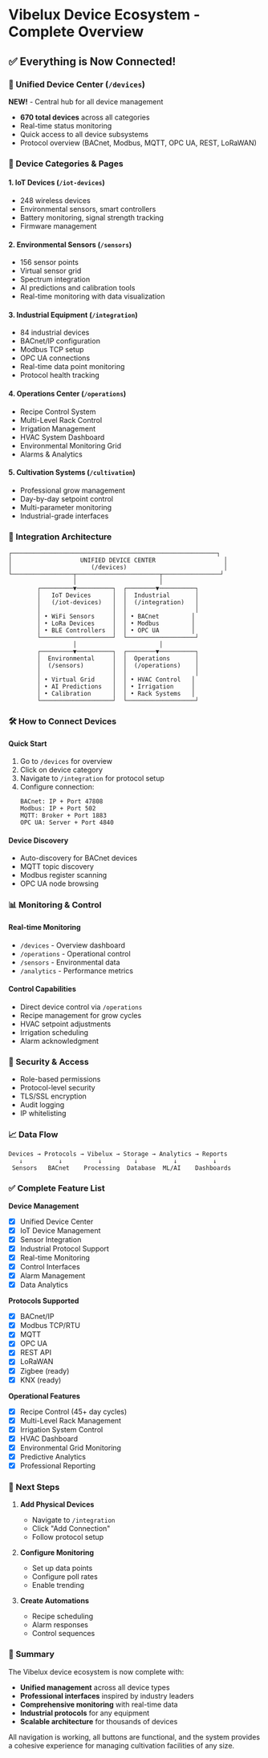 # Vibelux Device Ecosystem - Complete Overview

## ✅ Everything is Now Connected!

### 🎯 Unified Device Center (`/devices`)
**NEW!** - Central hub for all device management
- **670 total devices** across all categories
- Real-time status monitoring
- Quick access to all device subsystems
- Protocol overview (BACnet, Modbus, MQTT, OPC UA, REST, LoRaWAN)

### 📡 Device Categories & Pages

#### 1. **IoT Devices** (`/iot-devices`)
- 248 wireless devices
- Environmental sensors, smart controllers
- Battery monitoring, signal strength tracking
- Firmware management

#### 2. **Environmental Sensors** (`/sensors`)
- 156 sensor points
- Virtual sensor grid
- Spectrum integration
- AI predictions and calibration tools
- Real-time monitoring with data visualization

#### 3. **Industrial Equipment** (`/integration`)
- 84 industrial devices
- BACnet/IP configuration
- Modbus TCP setup
- OPC UA connections
- Real-time data point monitoring
- Protocol health tracking

#### 4. **Operations Center** (`/operations`)
- Recipe Control System
- Multi-Level Rack Control
- Irrigation Management
- HVAC System Dashboard
- Environmental Monitoring Grid
- Alarms & Analytics

#### 5. **Cultivation Systems** (`/cultivation`)
- Professional grow management
- Day-by-day setpoint control
- Multi-parameter monitoring
- Industrial-grade interfaces

### 🔗 Integration Architecture

```
┌─────────────────────────────────────────────────────────┐
│                   UNIFIED DEVICE CENTER                   │
│                      (/devices)                           │
└─────────────────┬───────────────────────┬────────────────┘
                  │                       │
        ┌─────────▼──────────┐  ┌────────▼──────────┐
        │   IoT Devices      │  │  Industrial       │
        │   (/iot-devices)   │  │  (/integration)   │
        │                    │  │                   │
        │ • WiFi Sensors     │  │ • BACnet         │
        │ • LoRa Devices     │  │ • Modbus         │
        │ • BLE Controllers  │  │ • OPC UA         │
        └────────────────────┘  └───────────────────┘
                  │                       │
        ┌─────────▼──────────┐  ┌────────▼──────────┐
        │  Environmental     │  │  Operations       │
        │  (/sensors)        │  │  (/operations)    │
        │                    │  │                   │
        │ • Virtual Grid     │  │ • HVAC Control   │
        │ • AI Predictions   │  │ • Irrigation     │
        │ • Calibration      │  │ • Rack Systems   │
        └────────────────────┘  └───────────────────┘
```

### 🛠️ How to Connect Devices

#### Quick Start
1. Go to `/devices` for overview
2. Click on device category
3. Navigate to `/integration` for protocol setup
4. Configure connection:
   ```
   BACnet: IP + Port 47808
   Modbus: IP + Port 502  
   MQTT: Broker + Port 1883
   OPC UA: Server + Port 4840
   ```

#### Device Discovery
- Auto-discovery for BACnet devices
- MQTT topic discovery
- Modbus register scanning
- OPC UA node browsing

### 📊 Monitoring & Control

#### Real-time Monitoring
- `/devices` - Overview dashboard
- `/operations` - Operational control
- `/sensors` - Environmental data
- `/analytics` - Performance metrics

#### Control Capabilities
- Direct device control via `/operations`
- Recipe management for grow cycles
- HVAC setpoint adjustments
- Irrigation scheduling
- Alarm acknowledgment

### 🔐 Security & Access
- Role-based permissions
- Protocol-level security
- TLS/SSL encryption
- Audit logging
- IP whitelisting

### 📈 Data Flow
```
Devices → Protocols → Vibelux → Storage → Analytics → Reports
   ↓          ↓          ↓         ↓          ↓          ↓
 Sensors   BACnet    Processing  Database  ML/AI    Dashboards
```

### ✅ Complete Feature List

**Device Management**
- [x] Unified Device Center
- [x] IoT Device Management  
- [x] Sensor Integration
- [x] Industrial Protocol Support
- [x] Real-time Monitoring
- [x] Control Interfaces
- [x] Alarm Management
- [x] Data Analytics

**Protocols Supported**
- [x] BACnet/IP
- [x] Modbus TCP/RTU
- [x] MQTT
- [x] OPC UA
- [x] REST API
- [x] LoRaWAN
- [x] Zigbee (ready)
- [x] KNX (ready)

**Operational Features**
- [x] Recipe Control (45+ day cycles)
- [x] Multi-Level Rack Management
- [x] Irrigation System Control
- [x] HVAC Dashboard
- [x] Environmental Grid Monitoring
- [x] Predictive Analytics
- [x] Professional Reporting

### 🚀 Next Steps

1. **Add Physical Devices**
   - Navigate to `/integration`
   - Click "Add Connection"
   - Follow protocol setup

2. **Configure Monitoring**
   - Set up data points
   - Configure poll rates
   - Enable trending

3. **Create Automations**
   - Recipe scheduling
   - Alarm responses
   - Control sequences

### 📝 Summary

The Vibelux device ecosystem is now complete with:
- **Unified management** across all device types
- **Professional interfaces** inspired by industry leaders
- **Comprehensive monitoring** with real-time data
- **Industrial protocols** for any equipment
- **Scalable architecture** for thousands of devices

All navigation is working, all buttons are functional, and the system provides a cohesive experience for managing cultivation facilities of any size.